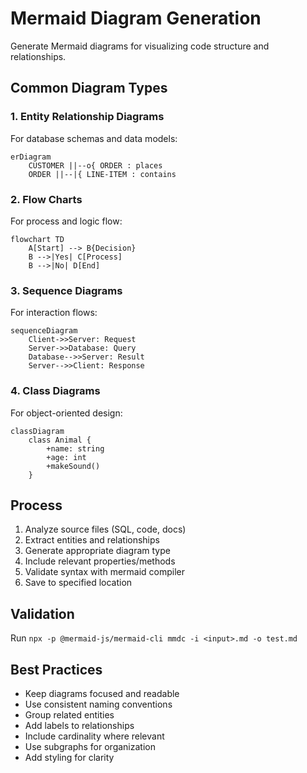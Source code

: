 # Mermaid Diagram Generation

Generate Mermaid diagrams for visualizing code structure and relationships.

## Common Diagram Types

### 1. Entity Relationship Diagrams

For database schemas and data models:

```mermaid
erDiagram
    CUSTOMER ||--o{ ORDER : places
    ORDER ||--|{ LINE-ITEM : contains
```

### 2. Flow Charts

For process and logic flow:

```mermaid
flowchart TD
    A[Start] --> B{Decision}
    B -->|Yes| C[Process]
    B -->|No| D[End]
```

### 3. Sequence Diagrams

For interaction flows:

```mermaid
sequenceDiagram
    Client->>Server: Request
    Server->>Database: Query
    Database-->>Server: Result
    Server-->>Client: Response
```

### 4. Class Diagrams

For object-oriented design:

```mermaid
classDiagram
    class Animal {
        +name: string
        +age: int
        +makeSound()
    }
```

## Process

1. Analyze source files (SQL, code, docs)
2. Extract entities and relationships
3. Generate appropriate diagram type
4. Include relevant properties/methods
5. Validate syntax with mermaid compiler
6. Save to specified location

## Validation

Run `npx -p @mermaid-js/mermaid-cli mmdc -i <input>.md -o test.md`

## Best Practices

- Keep diagrams focused and readable
- Use consistent naming conventions
- Group related entities
- Add labels to relationships
- Include cardinality where relevant
- Use subgraphs for organization
- Add styling for clarity
